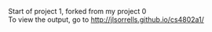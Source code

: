 Start of project 1, forked from my project 0  
To view the output, go to http://jlsorrells.github.io/cs4802a1/

